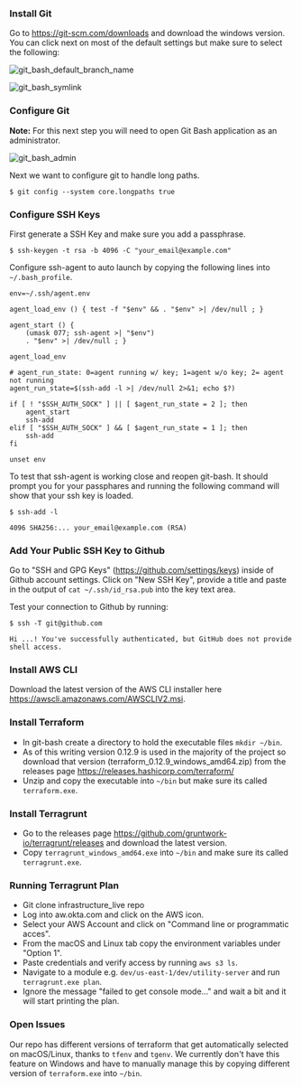 ### Install Git

Go to https://git-scm.com/downloads and download the windows version.
You can click next on most of the default settings but make sure to select the following:

![git_bash_default_branch_name](./assets/git_bash_default_branch_name.png)

![git_bash_symlink](./assets/git_bash_symlink.png)

### Configure Git

**Note:** For this next step you will need to open Git Bash application as an administrator.

![git_bash_admin](./assets/git_bash_admin.png)

Next we want to configure git to handle long paths.

```
$ git config --system core.longpaths true
```

### Configure SSH Keys

First generate a SSH Key and make sure you add a passphrase.

```
$ ssh-keygen -t rsa -b 4096 -C "your_email@example.com"
```

Configure ssh-agent to auto launch by copying the following lines into `~/.bash_profile`.

```
env=~/.ssh/agent.env

agent_load_env () { test -f "$env" && . "$env" >| /dev/null ; }

agent_start () {
    (umask 077; ssh-agent >| "$env")
    . "$env" >| /dev/null ; }

agent_load_env

# agent_run_state: 0=agent running w/ key; 1=agent w/o key; 2= agent not running
agent_run_state=$(ssh-add -l >| /dev/null 2>&1; echo $?)

if [ ! "$SSH_AUTH_SOCK" ] || [ $agent_run_state = 2 ]; then
    agent_start
    ssh-add
elif [ "$SSH_AUTH_SOCK" ] && [ $agent_run_state = 1 ]; then
    ssh-add
fi

unset env
```

To test that ssh-agent is working close and reopen git-bash.
It should prompt you for your passphares and running the following command will show that your ssh key is loaded.

```
$ ssh-add -l

4096 SHA256:... your_email@example.com (RSA)
```

### Add Your Public SSH Key to Github

Go to "SSH and GPG Keys" (https://github.com/settings/keys) inside of Github account settings.
Click on "New SSH Key", provide a title and paste in the output of `cat ~/.ssh/id_rsa.pub` into the key text area.

Test your connection to Github by running:

```
$ ssh -T git@github.com

Hi ...! You've successfully authenticated, but GitHub does not provide shell access.
```

### Install AWS CLI
Download the latest version of the AWS CLI installer here https://awscli.amazonaws.com/AWSCLIV2.msi.

### Install Terraform

- In git-bash create a directory to hold the executable files `mkdir ~/bin`.
- As of this writing version 0.12.9 is used in the majority of the project so download that version (terraform_0.12.9_windows_amd64.zip) from the releases page https://releases.hashicorp.com/terraform/
- Unzip and copy the executable into `~/bin` but make sure its called `terraform.exe`.

### Install Terragrunt
- Go to the releases page https://github.com/gruntwork-io/terragrunt/releases and download the latest version.
- Copy `terragrunt_windows_amd64.exe` into `~/bin` and make sure its called `terragrunt.exe`.

### Running Terragrunt Plan

- Git clone infrastructure_live repo
- Log into aw.okta.com and click on the AWS icon.
- Select your AWS Account and click on "Command line or programmatic acces".
- From the macOS and Linux tab copy the environment variables under "Option 1".
- Paste credentials and verify access by running `aws s3 ls`.
- Navigate to a module e.g. `dev/us-east-1/dev/utility-server` and run `terragrunt.exe plan`.
- Ignore the message "failed to get console mode..." and wait a bit and it will start printing the plan.

### Open Issues

Our repo has different versions of terraform that get automatically selected on macOS/Linux, thanks to `tfenv` and `tgenv`.
We currently don't have this feature on Windows and have to manually manage this by copying different version of `terraform.exe` into `~/bin`.

